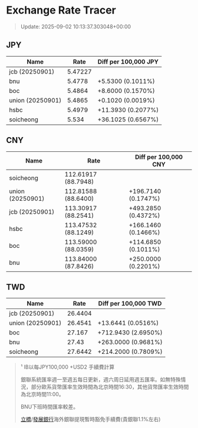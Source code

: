# Exchange Rate Tracer

> Update: 2025-09-02 10:13:37.303048+00:00

## JPY

| Name             |    Rate | Diff per 100,000 JPY   |
|------------------|---------|------------------------|
| jcb (20250901)   | 5.47227 |                        |
| bnu              | 5.4778  | +5.5300 (0.1011%)      |
| boc              | 5.4864  | +8.6000 (0.1570%)      |
| union (20250901) | 5.4865  | +0.1020 (0.0019%)      |
| hsbc             | 5.4979  | +11.3930 (0.2077%)     |
| soicheong        | 5.534   | +36.1025 (0.6567%)     |

## CNY

| Name             | Rate                | Diff per 100,000 CNY   |
|------------------|---------------------|------------------------|
| soicheong        | 112.61917	(88.7948) |                        |
| union (20250901) | 112.81588	(88.6400) | +196.7140 (0.1747%)    |
| jcb (20250901)   | 113.30917	(88.2541) | +493.2850 (0.4372%)    |
| hsbc             | 113.47532	(88.1249) | +166.1460 (0.1466%)    |
| boc              | 113.59000	(88.0359) | +114.6850 (0.1011%)    |
| bnu              | 113.84000	(87.8426) | +250.0000 (0.2201%)    |

## TWD

| Name             |    Rate | Diff per 100,000 TWD   |
|------------------|---------|------------------------|
| jcb (20250901)   | 26.4404 |                        |
| union (20250901) | 26.4541 | +13.6441 (0.0516%)     |
| boc              | 27.167  | +712.9430 (2.6950%)    |
| bnu              | 27.43   | +263.0000 (0.9681%)    |
| soicheong        | 27.6442 | +214.2000 (0.7809%)    |


> ¹ IB以每JPY100,000 +USD2 手續費計算
>
> 銀聯系統匯率週一至週五每日更新，週六周日延用週五匯率。如無特殊情況，部分歐系貨幣匯率生效時間為北京時間16:30，其他貨幣匯率生效時間為北京時間11:00。
>
> BNU下班時間匯率較差。
>
> [立橋](https://www.wlbank.com.mo/uploads/ueditor/file/20181211/1544536513900230.pdf)/[發展銀行](https://www.mdb.com.mo/Service_Charges_20230728.pdf)海外銀聯提現暫時豁免手續費(貴銀聯1.1%左右)

